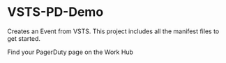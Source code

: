 # VSTS-PD-Demo

Creates an Event from VSTS.  This project includes all the manifest files to get started.

Find your PagerDuty page on the Work Hub

